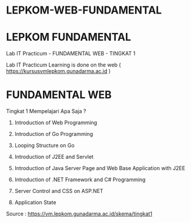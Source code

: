 # LEPKOM-WEB-FUNDAMENTAL

# LEPKOM FUNDAMENTAL
 
Lab IT Practicum - FUNDAMENTAL WEB - TINGKAT 1





Lab IT Practicum Learning is done on the web ( https://kursusvmlepkom.gunadarma.ac.id )








# FUNDAMENTAL WEB





Tingkat 1 Mempelajari Apa Saja ?





1. Introduction of Web Programming


2. Introduction of Go Programming


3. Looping Structure on Go


4. Introduction of J2EE and Servlet


5. Introduction of Java Server Page and Web Base Application with J2EE


6. Introduction of .NET Framework and C# Programming


7. Server Control and CSS on ASP.NET


8. Application State




Source : https://vm.lepkom.gunadarma.ac.id/skema/tingkat1

